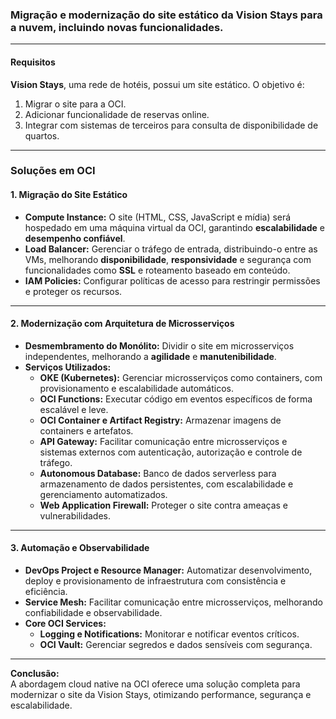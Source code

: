 ### Migração e modernização do site estático da Vision Stays para a nuvem, incluindo novas funcionalidades.

---

#### **Requisitos**
**Vision Stays**, uma rede de hotéis, possui um site estático. O objetivo é:
1. Migrar o site para a OCI.
2. Adicionar funcionalidade de reservas online.
3. Integrar com sistemas de terceiros para consulta de disponibilidade de quartos.

---

### **Soluções em OCI**

#### 1. **Migração do Site Estático**
- **Compute Instance:** O site (HTML, CSS, JavaScript e mídia) será hospedado em uma máquina virtual da OCI, garantindo **escalabilidade** e **desempenho confiável**.
- **Load Balancer:** Gerenciar o tráfego de entrada, distribuindo-o entre as VMs, melhorando **disponibilidade**, **responsividade** e segurança com funcionalidades como **SSL** e roteamento baseado em conteúdo.
- **IAM Policies:** Configurar políticas de acesso para restringir permissões e proteger os recursos.

---

#### 2. **Modernização com Arquitetura de Microsserviços**
- **Desmembramento do Monólito:** Dividir o site em microsserviços independentes, melhorando a **agilidade** e **manutenibilidade**.
- **Serviços Utilizados:**
  - **OKE (Kubernetes):** Gerenciar microsserviços como containers, com provisionamento e escalabilidade automáticos.
  - **OCI Functions:** Executar código em eventos específicos de forma escalável e leve.
  - **OCI Container e Artifact Registry:** Armazenar imagens de containers e artefatos.
  - **API Gateway:** Facilitar comunicação entre microsserviços e sistemas externos com autenticação, autorização e controle de tráfego.
  - **Autonomous Database:** Banco de dados serverless para armazenamento de dados persistentes, com escalabilidade e gerenciamento automatizados.
  - **Web Application Firewall:** Proteger o site contra ameaças e vulnerabilidades.

---

#### 3. **Automação e Observabilidade**
- **DevOps Project e Resource Manager:** Automatizar desenvolvimento, deploy e provisionamento de infraestrutura com consistência e eficiência.
- **Service Mesh:** Facilitar comunicação entre microsserviços, melhorando confiabilidade e observabilidade.
- **Core OCI Services:**
  - **Logging e Notifications:** Monitorar e notificar eventos críticos.
  - **OCI Vault:** Gerenciar segredos e dados sensíveis com segurança.

---

**Conclusão:**  
A abordagem cloud native na OCI oferece uma solução completa para modernizar o site da Vision Stays, otimizando performance, segurança e escalabilidade.